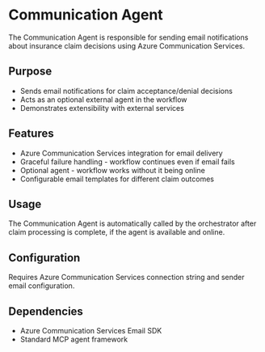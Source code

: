 # Communication Agent

The Communication Agent is responsible for sending email notifications about insurance claim decisions using Azure Communication Services.

## Purpose
- Sends email notifications for claim acceptance/denial decisions
- Acts as an optional external agent in the workflow
- Demonstrates extensibility with external services

## Features
- Azure Communication Services integration for email delivery
- Graceful failure handling - workflow continues even if email fails
- Optional agent - workflow works without it being online
- Configurable email templates for different claim outcomes

## Usage
The Communication Agent is automatically called by the orchestrator after claim processing is complete, if the agent is available and online.

## Configuration
Requires Azure Communication Services connection string and sender email configuration.

## Dependencies
- Azure Communication Services Email SDK
- Standard MCP agent framework